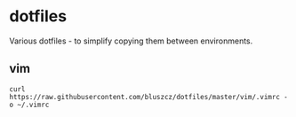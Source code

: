 # dotfiles
Various dotfiles - to simplify copying them between environments.

## vim

```curl https://raw.githubusercontent.com/bluszcz/dotfiles/master/vim/.vimrc -o ~/.vimrc```

